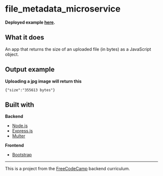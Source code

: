 # file_metadata_microservice

**Deployed example [here](https://tranquil-sea-80982.herokuapp.com/).**

## What it does
An app that returns the size of an uploaded file (in bytes) as a JavaScript object.

## Output example

**Uploading a jpg image will return this**

`{"size":"355613 bytes"}`

## Built with

**Backend**
* [Node.js](https://nodejs.org/en/)
* [Express.js](http://expressjs.com/)
* [Multer](https://www.npmjs.com/package/multer)

**Frontend**
* [Bootstrap](https://getbootstrap.com/)

--- 

This is a project from the [FreeCodeCamp](https://www.freecodecamp.org/) backend curriculum.